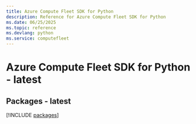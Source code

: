 ```yaml
---
title: Azure Compute Fleet SDK for Python
description: Reference for Azure Compute Fleet SDK for Python
ms.date: 06/25/2025
ms.topic: reference
ms.devlang: python
ms.service: computefleet
---
```

# Azure Compute Fleet SDK for Python - latest
## Packages - latest
[!INCLUDE [packages](compute-fleet-index.md)]